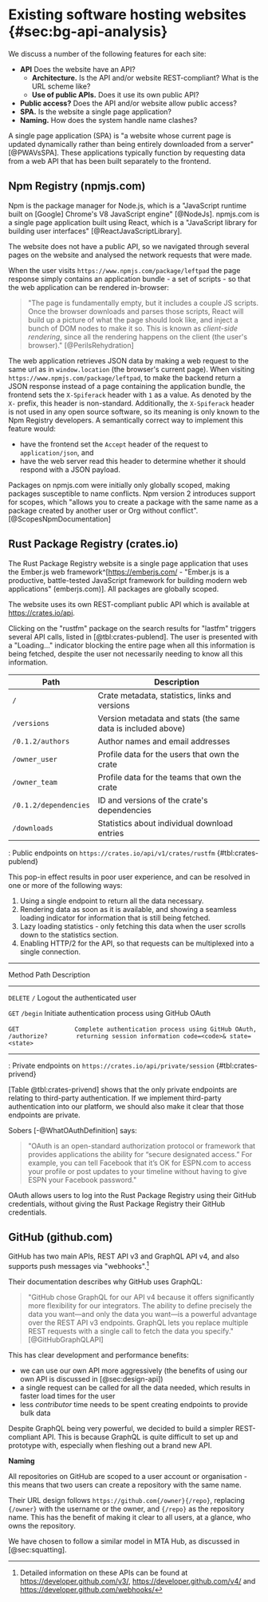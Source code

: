 # Existing software hosting websites {#sec:bg-api-analysis}

We discuss a number of the following features for each site:

- **API** Does the website have an API?
    - **Architecture.** Is the API and/or website REST-compliant? What is the URL scheme like?
    - **Use of public APIs.** Does it use its own public API?
- **Public access?** Does the API and/or website allow public access?
- **SPA.** Is the website a single page application?
- **Naming.** How does the system handle name clashes?

A single page application (SPA) is "a website whose current page is updated dynamically rather than being entirely downloaded from a server" [@PWAVsSPA]. These applications typically function by requesting data from a web API that has been built separately to the frontend.

## Npm Registry (npmjs.com)

Npm is the package manager for Node.js, which is a "JavaScript runtime built on \[Google\] Chrome's V8 JavaScript engine" [@NodeJs]. npmjs.com is a single page application built using React, which is a "JavaScript library for building user interfaces" [@ReactJavaScriptLibrary].

The website does not have a public API, so we navigated through several pages on the website and analysed the network requests that were made.

When the user visits `https://www.npmjs.com/package/leftpad` the page response simply contains an application bundle - a set of scripts - so that the web application can be rendered in-browser:

> "The page is fundamentally empty, but it includes a couple JS scripts. Once the browser downloads and parses those scripts, React will build up a picture of what the page should look like, and inject a bunch of DOM nodes to make it so. This is known as _client-side rendering_, since all the rendering happens on the client (the user's browser)." [@PerilsRehydration]

The web application retrieves JSON data by making a web request to the same url as in `window.location` (the browser's current page). When visiting `https://www.npmjs.com/package/leftpad`, to make the backend return a JSON response instead of a page containing the application bundle, the frontend sets the `X-Spiferack` header with `1` as a value. As denoted by the `X-` prefix, this header is non-standard. Additionally, the `X-Spiferack` header is not used in any open source software, so its meaning is only known to the Npm Registry developers. A semantically correct way to implement this feature would:

- have the frontend set the `Accept` header of the request to `application/json`, and
- have the web server read this header to determine whether it should respond with a JSON payload.

Packages on npmjs.com were initially only globally scoped, making packages susceptible to name conflicts. Npm version 2 introduces support for scopes, which "allows you to create a package with the same name as a package created by another user or Org without conflict". [@ScopesNpmDocumentation]

## Rust Package Registry (crates.io)

The Rust Package Registry website is a single page application that uses the Ember.js web framework^[https://emberjs.com/ - "Ember.js is a productive, battle-tested JavaScript framework for building modern web applications" (emberjs.com)]. All packages are globally scoped.

The website uses its own REST-compliant public API which is available at https://crates.io/api.

Clicking on the "rustfm" package on the search results for "lastfm" triggers several API calls, listed in [@tbl:crates-publend]. The user is presented with a "Loading..." indicator blocking the entire page when all this information is being fetched, despite the user not necessarily needing to know all this information.

| Path | Description |
|-----|-----------|
| `/` | Crate metadata, statistics, links and versions |
| `/versions` | Version metadata and stats (the same data is included above) |
| `/0.1.2/authors` | Author names and email addresses |
| `/owner_user` | Profile data for the users that own the crate |
| `/owner_team` | Profile data for the teams that own the crate |
| `/0.1.2/dependencies` | ID and versions of the crate's dependencies |
| `/downloads` | Statistics about individual download entries |

: Public endpoints on `https://crates.io/api/v1/crates/rustfm` {#tbl:crates-publend}

This pop-in effect results in poor user experience, and can be resolved in one or more of the following ways:

1. Using a single endpoint to return all the data necessary.
2. Rendering data as soon as it is available, and showing a seamless loading indicator for information that is still being fetched.
3. Lazy loading statistics - only fetching this data when the user scrolls down to the statistics section.
4. Enabling HTTP/2 for the API, so that requests can be multiplexed into a single connection.

---------------------------------------------------------------------------
Method   Path               Description
-------- ------------------ -----------------------------------------------
`DELETE` `/`                Logout the authenticated user

`GET`    `/begin`           Initiate authentication process using GitHub OAuth

`GET`    ```                Complete authentication process using GitHub OAuth,
         /authorize?        returning session information
            code=<code>&
            state=<state>
         ```

---------------------------------------------------------------------------

: Private endpoints on `https://crates.io/api/private/session` {#tbl:crates-privend}

[Table @tbl:crates-privend] shows that the only private endpoints are relating to third-party authentication. If we implement third-party authentication into our platform, we should also make it clear that those endpoints are private.

Sobers [-@WhatOAuthDefinition] says:

> "OAuth is an open-standard authorization protocol or framework that provides applications the ability for “secure designated access.” For example, you can tell Facebook that it’s OK for ESPN.com to access your profile or post updates to your timeline without having to give ESPN your Facebook password."

OAuth allows users to log into the Rust Package Registry using their GitHub credentials, without giving the Rust Package Registry their GitHub credentials.

## GitHub (github.com)

GitHub has two main APIs, REST API v3 and GraphQL API v4, and also supports push messages via "webhooks".[^GitHubAPILinks]

Their documentation describes why GitHub uses GraphQL:

> "GitHub chose GraphQL for our API v4 because it offers significantly more flexibility for our integrators. The ability to define precisely the data you want—and only the data you want—is a powerful advantage over the REST API v3 endpoints. GraphQL lets you replace multiple REST requests with a single call to fetch the data you specify." [@GitHubGraphQLAPI]

[^GitHubAPILinks]: Detailed information on these APIs can be found at https://developer.github.com/v3/, https://developer.github.com/v4/ and https://developer.github.com/webhooks/

This has clear development and performance benefits:

- we can use our own API more aggressively (the benefits of using our own API is discussed in [@sec:design-api])
- a single request can be called for all the data needed, which results in faster load times for the user
- less _contributor_ time needs to be spent creating endpoints to provide bulk data

Despite GraphQL being very powerful, we decided to build a simpler REST-compliant API. This is because GraphQL is quite difficult to set up and prototype with, especially when fleshing out a brand new API.

**Naming**

All repositories on GitHub are scoped to a user account or organisation - this means that two users can create a repository with the same name.

Their URL design follows `https://github.com{/owner}{/repo}`, replacing `{/owner}` with the username or the owner, and `{/repo}` as the repository name. This has the benefit of making it clear to all users, at a glance, who owns the repository.

We have chosen to follow a similar model in MTA Hub, as discussed in [@sec:squatting].
